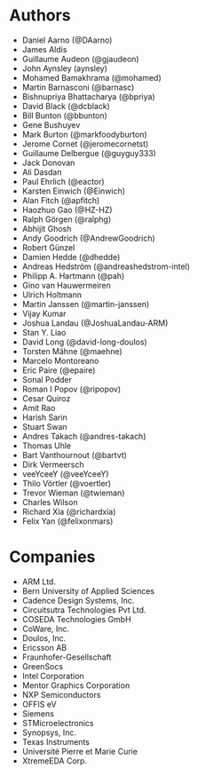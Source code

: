 # Authors

 *  Daniel Aarno (@DAarno)
 *  James Aldis
 *  Guillaume Audeon (@gjaudeon)
 *  John Aynsley (aynsley)
 *  Mohamed Bamakhrama (@mohamed)
 *  Martin Barnasconi (@barnasc)
 *  Bishnupriya Bhattacharya (@bpriya)
 *  David Black (@dcblack)
 *  Bill Bunton (@bbunton)
 *  Gene Bushuyev
 *  Mark Burton (@markfoodyburton)
 *  Jerome Cornet (@jeromecornetst)
 *  Guillaume Delbergue (@guyguy333)
 *  Jack Donovan
 *  Ali Dasdan
 *  Paul Ehrlich (@eactor)
 *  Karsten Einwich (@Einwich)
 *  Alan Fitch (@apfitch)
 *  Haozhuo Gao (@HZ-HZ)
 *  Ralph Görgen (@ralphg)
 *  Abhijit Ghosh
 *  Andy Goodrich (@AndrewGoodrich)
 *  Robert Günzel
 *  Damien Hedde (@dhedde)
 *  Andreas Hedström (@andreashedstrom-intel)
 *  Philipp A. Hartmann (@pah)
 *  Gino van Hauwermeiren
 *  Ulrich Holtmann
 *  Martin Janssen (@martin-janssen)
 *  Vijay Kumar
 *  Joshua Landau (@JoshuaLandau-ARM)
 *  Stan Y. Liao
 *  David Long (@david-long-doulos)
 *  Torsten Mähne (@maehne)
 *  Marcelo Montoreano
 *  Eric Paire (@epaire)
 *  Sonal Podder
 *  Roman I Popov (@ripopov)
 *  Cesar Quiroz
 *  Amit Rao
 *  Harish Sarin
 *  Stuart Swan
 *  Andres Takach (@andres-takach)
 *  Thomas Uhle
 *  Bart Vanthournout (@bartvt)
 *  Dirk Vermeersch
 *  veeYceeY (@veeYceeY)
 *  Thilo Vörtler (@voertler)
 *  Trevor Wieman (@twieman)
 *  Charles Wilson
 *  Richard Xia (@richardxia)
 *  Felix Yan (@felixonmars)

# Companies

 * ARM Ltd.
 * Bern University of Applied Sciences
 * Cadence Design Systems, Inc.
 * Circuitsutra Technologies Pvt Ltd.
 * COSEDA Technologies GmbH
 * CoWare, Inc.
 * Doulos, Inc.
 * Ericsson AB
 * Fraunhofer-Gesellschaft
 * GreenSocs
 * Intel Corporation
 * Mentor Graphics Corporation
 * NXP Semiconductors
 * OFFIS eV
 * Siemens
 * STMicroelectronics
 * Synopsys, Inc.
 * Texas Instruments
 * Université Pierre et Marie Curie
 * XtremeEDA Corp.

